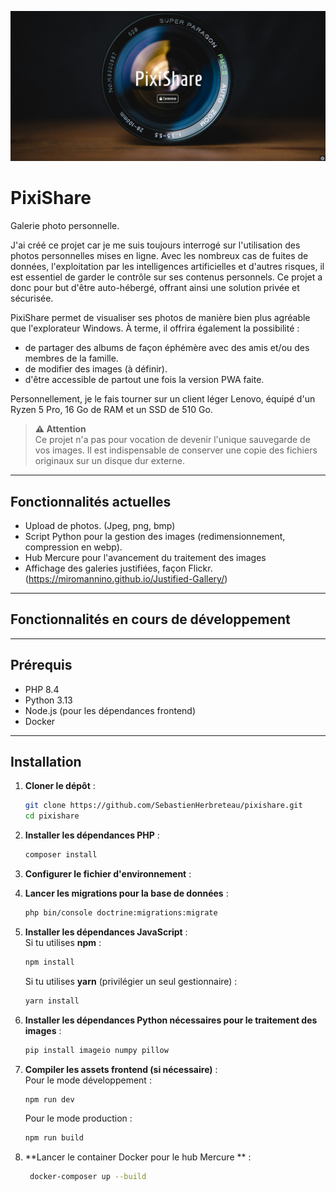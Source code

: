 ![alt text](https://github.com/SebastienHerbreteau/pixishare/blob/master/screenshot.jpg?raw=true)

# PixiShare

Galerie photo personnelle.

J'ai créé ce projet car je me suis toujours interrogé sur l'utilisation des photos personnelles mises en ligne. Avec les nombreux cas de fuites de données, l'exploitation par les intelligences artificielles et d'autres risques, il est essentiel de garder le contrôle sur ses contenus personnels. Ce projet a donc pour but d'être auto-hébergé, offrant ainsi une solution privée et sécurisée.

PixiShare permet de visualiser ses photos de manière bien plus agréable que l'explorateur Windows. À terme, il offrira également la possibilité :
- de partager des albums  de façon éphémère avec des amis et/ou des membres de la famille.
- de modifier des images (à définir).
- d'être accessible de partout une fois la version PWA faite.
  
Personnellement, je le fais tourner sur un client léger Lenovo, équipé d'un Ryzen 5 Pro, 16 Go de RAM et un SSD de 510 Go.

> **⚠️ Attention**  
> Ce projet n'a pas pour vocation de devenir l'unique sauvegarde de vos images. Il est indispensable de conserver une copie des fichiers originaux sur un disque dur externe.

---

## Fonctionnalités actuelles

- Upload de photos. (Jpeg, png, bmp)
- Script Python pour la gestion des images (redimensionnement, compression en webp).
- Hub Mercure pour l'avancement du traitement des images
- Affichage des galeries justifiées, façon Flickr. (https://miromannino.github.io/Justified-Gallery/)

---

## Fonctionnalités en cours de développement



---

## Prérequis

- PHP 8.4
- Python 3.13
- Node.js (pour les dépendances frontend)
- Docker

---

## Installation

1. **Cloner le dépôt** :  
   ```bash
   git clone https://github.com/SebastienHerbreteau/pixishare.git
   cd pixishare
   ```

2. **Installer les dépendances PHP** :  
   ```bash
   composer install
   ```

3. **Configurer le fichier d'environnement** :  


4. **Lancer les migrations pour la base de données** :  
   ```bash
   php bin/console doctrine:migrations:migrate
   ```

5. **Installer les dépendances JavaScript** :  
   Si tu utilises **npm** :
   ```bash
   npm install
   ```
   Si tu utilises **yarn** (privilégier un seul gestionnaire) :
   ```bash
   yarn install
   ```

6. **Installer les dépendances Python nécessaires pour le traitement des images** :  
   ```bash
   pip install imageio numpy pillow
   ```

7. **Compiler les assets frontend (si nécessaire)** :  
   Pour le mode développement :  
   ```bash
   npm run dev
   ```
   Pour le mode production :  
   ```bash
   npm run build
   ```

8. **Lancer le container Docker pour le hub Mercure ** :  
 
   ```bash
    docker-composer up --build
   ```



   
